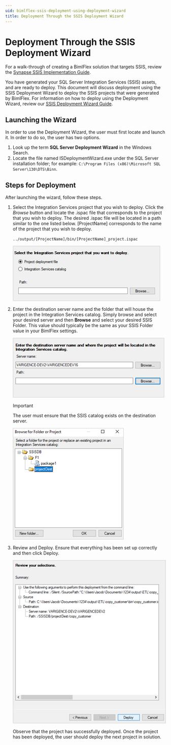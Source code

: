 ```yaml
---
uid: bimlflex-ssis-deployment-using-deployment-wizard
title: Deployment Through the SSIS Deployment Wizard
---
```


# Deployment Through the SSIS Deployment Wizard

For a walk-through of creating a BimlFlex solution that targets SSIS, review the [Synapse SSIS Implementation Guide](xref:synapse-implementation.md).

You have generated your SQL Server Integration Services (SSIS) assets, and are ready to deploy. This document will discuss deployment using the SSIS Deployment Wizard to deploy the SSIS projects that were generated by BimlFlex. For information on how to deploy using the Deployment Wizard, review our [SSIS Deployment Wizard Guide](using-deployment-wizard.md).

## Launching the Wizard

In order to use the Deployment Wizard, the user must first locate and launch it. In order to do so, the user has two options.

1. Look up the term **SQL Server Deployment Wizard** in the Windows Search.
1. Locate the file named ISDeploymentWizard.exe under the SQL Server installation folder; for example: `C:\Program Files (x86)\Microsoft SQL Server\130\DTS\Binn`.

## Steps for Deployment

After launching the wizard, follow these steps.

1. Select the Integration Services project that you wish to deploy. Click the *Browse* button and locate the .ispac file that corresponds to the project that you wish to deploy. The desired .ispac file will be located in a path similar to the one listed below. [ProjectName] corresponds to the name of the project that you wish to deploy.

    `../output/[ProjectName]/bin/[ProjectName]_project.ispac`

    <img 
    src="images/locateprojectinwizard.png"
    class="border-image"
    style="border: 1px solid #CCC;"
    title="Apply Data Type Mappings Dialog Box" />

1. Enter the destination server name and the folder that will house the project in the Integration Services catalog. Simply browse and select your desired server and then **Browse** and select your desired SSIS Folder. This value should typically be the same as your SSIS Folder value in your BimlFlex settings.

    <img
    src="images/wizarddestination.png"
    class="border-image"
    style="border: 1px solid #CCC;"
    title="Apply Data Type Mappings Dialog Box" />

    >[!IMPORTANT]
    > The user must ensure that the SSIS catalog exists on the destination server.

    <img
    src="images/folderbrowse.png"
    class="border-image"
    style="border: 1px solid #CCC;"
    title="Apply Data Type Mappings Dialog Box" />

1. Review and Deploy. Ensure that everything has been set up correctly and then click Deploy.

    <img
    src="images/reviewanddeploy.png"
    class="border-image"
    style="border: 1px solid #CCC;"
    title="Apply Data Type Mappings Dialog Box" />

    Observe that the project has successfully deployed. Once the project has been deployed, the user should deploy the next project in solution.